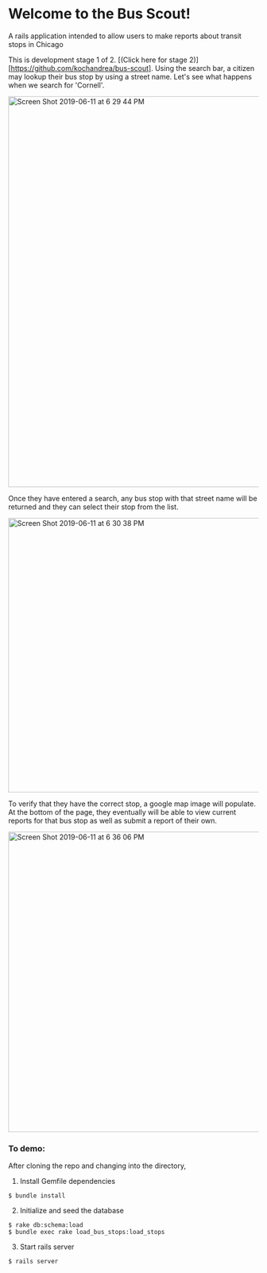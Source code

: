 # Welcome to the Bus Scout!
A rails application intended to allow users to make reports about transit stops in Chicago


This is development stage 1 of 2. [(Click here for stage 2)][https://github.com/kochandrea/bus-scout].  Using the search bar, a citizen may lookup their bus stop by using a street name.  Let's see what happens when we search for 'Cornell'.

<img width="786" alt="Screen Shot 2019-06-11 at 6 29 44 PM" src="https://user-images.githubusercontent.com/35736047/59314439-0092d680-8c7b-11e9-9458-c102a79c3f44.png">

Once they have entered a search, any bus stop with that street name will be returned and they can select their stop from the list.  

<img width="552" alt="Screen Shot 2019-06-11 at 6 30 38 PM" src="https://user-images.githubusercontent.com/35736047/59314445-0e485c00-8c7b-11e9-97a5-301e09748457.png">

To verify that they have the correct stop, a google map image will populate.  At the bottom of the page, they eventually will be able to view current reports for that bus stop as well as submit a report of their own. 

<img width="604" alt="Screen Shot 2019-06-11 at 6 36 06 PM" src="https://user-images.githubusercontent.com/35736047/59314458-1b654b00-8c7b-11e9-86b2-689668cce98d.png">







### To demo:

After cloning the repo and changing into the directory,
1) Install Gemfile dependencies
```
$ bundle install
```
2) Initialize and seed the database
```
$ rake db:schema:load
$ bundle exec rake load_bus_stops:load_stops
```
3) Start rails server
```
$ rails server
```
